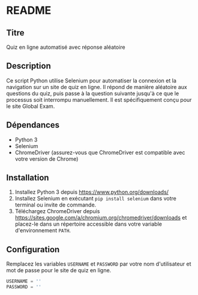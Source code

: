 
# README

## Titre

Quiz en ligne automatisé avec réponse aléatoire

## Description

Ce script Python utilise Selenium pour automatiser la connexion et la navigation sur un site de quiz en ligne. Il répond de manière aléatoire aux questions du quiz, puis passe à la question suivante jusqu'à ce que le processus soit interrompu manuellement. Il est spécifiquement conçu pour le site Global Exam.

## Dépendances

- Python 3
- Selenium
- ChromeDriver (assurez-vous que ChromeDriver est compatible avec votre version de Chrome)

## Installation

1. Installez Python 3 depuis https://www.python.org/downloads/
2. Installez Selenium en exécutant `pip install selenium` dans votre terminal ou invite de commande.
3. Téléchargez ChromeDriver depuis https://sites.google.com/a/chromium.org/chromedriver/downloads et placez-le dans un répertoire accessible dans votre variable d'environnement `PATH`.

## Configuration

Remplacez les variables `USERNAME` et `PASSWORD` par votre nom d'utilisateur et mot de passe pour le site de quiz en ligne.

```python
USERNAME = ''
PASSWORD = ''
